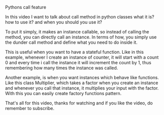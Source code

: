 Pythons call feature

In this video I want to talk about call method in python classes what it is? how to use it? and when you should you use it?

To put it simply, it makes an instance callable, so instead of calling the method, you can directly call an instance. In terms of how, you simply use the dunder call method and define what you need to do inside it.

This is useful when you want to have a stateful function. Like in this example, whenever I create an instance of counter, it will start with a count 0 and every time i call the instance it will increment the count by 1, thus remembering how many times the instance was called.

Another example, is when you want instances which behave like functions. Like this class Multiplier, which takes a factor when you create an instance and whenever you call that instance, it multiplies your input with the factor. With this you can easily create factory functions pattern.

That's all for this video, thanks for watching and if you like the video, do remember to subscribe.
